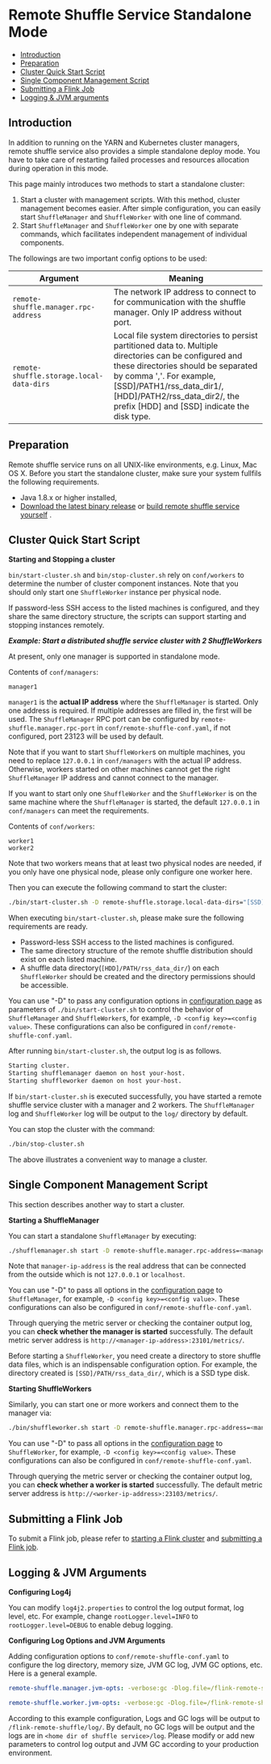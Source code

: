 <!--
 Copyright 2021 Alibaba Group Holding Ltd.

 Licensed under the Apache License, Version 2.0 (the "License");
 you may not use this file except in compliance with the License.
 You may obtain a copy of the License at

      http://www.apache.org/licenses/LICENSE-2.0

 Unless required by applicable law or agreed to in writing, software
 distributed under the License is distributed on an "AS IS" BASIS,
 WITHOUT WARRANTIES OR CONDITIONS OF ANY KIND, either express or implied.
 See the License for the specific language governing permissions and
 limitations under the License.
-->

# Remote Shuffle Service Standalone Mode

- [Introduction](#introduction)
- [Preparation](#preparation)
- [Cluster Quick Start Script](#cluster-quick-start-script)
- [Single Component Management Script](#single-component-management-script)
- [Submitting a Flink Job](#submitting-a-flink-job)
- [Logging & JVM arguments](#logging--jvm-arguments)

## Introduction

In addition to running on the YARN and Kubernetes cluster managers, remote shuffle service also
provides a simple standalone deploy mode. You have to take care of restarting failed processes and
resources allocation during operation in this mode.

This page mainly introduces two methods to start a standalone cluster:

1. Start a cluster with management scripts. With this method, cluster management becomes easier.
   After simple configuration, you can easily start `ShuffleManager` and `ShuffleWorker` with one
   line of command.
2. Start `ShuffleManager` and `ShuffleWorker` one by one with separate commands, which facilitates
   independent management of individual components.

The followings are two important config options to be used:

| Argument | Meaning |
| -------- | ------- |
|`remote-shuffle.manager.rpc-address` | The network IP address to connect to for communication with the shuffle manager. Only IP address without port.|
|`remote-shuffle.storage.local-data-dirs` | Local file system directories to persist partitioned data to. Multiple directories can be configured and these directories should be separated by comma ','. For example, [SSD]/PATH1/rss_data_dir1/,[HDD]/PATH2/rss_data_dir2/, the prefix [HDD] and [SSD] indicate the disk type.|

## Preparation

Remote shuffle service runs on all UNIX-like environments, e.g. Linux, Mac OS X. Before you start
the standalone cluster, make sure your system fullfils the following requirements.

- Java 1.8.x or higher installed,
- [Download the latest binary release](https://github.com/flink-extended/flink-remote-shuffle/releases)
  or [build remote shuffle service yourself](https://github.com/flink-extended/flink-remote-shuffle#building-from-source)
  .

## Cluster Quick Start Script

**Starting and Stopping a cluster**

`bin/start-cluster.sh` and `bin/stop-cluster.sh` rely on `conf/workers` to determine the number of
cluster component instances. Note that you should only start one `ShuffleWorker` instance per
physical node.

If password-less SSH access to the listed machines is configured, and they share the same directory
structure, the scripts can support starting and stopping instances remotely.

***Example: Start a distributed shuffle service cluster with 2 ShuffleWorkers***

At present, only one manager is supported in standalone mode.

Contents of `conf/managers`:

```
manager1
```

`manager1` is the **actual IP address** where the `ShuffleManager` is started. Only one address is
required. If multiple addresses are filled in, the first will be used. The `ShuffleManager` RPC port
can be configured by `remote-shuffle.manager.rpc-port` in `conf/remote-shuffle-conf.yaml`, if not
configured, port 23123 will be used by default.

Note that if you want to start `ShuffleWorker`s on multiple machines, you need to
replace `127.0.0.1` in `conf/managers` with the actual IP address. Otherwise, workers started on
other machines cannot get the right `ShuffleManager` IP address and cannot connect to the manager.

If you want to start only one `ShuffleWorker` and the `ShuffleWorker` is on the same machine where
the `ShuffleManager` is started, the default `127.0.0.1` in `conf/managers` can meet the
requirements.

Contents of `conf/workers`:

```
worker1
worker2
```

Note that two workers means that at least two physical nodes are needed, if you only have one
physical node, please only configure one worker here.

Then you can execute the following command to start the cluster:

```sh
./bin/start-cluster.sh -D remote-shuffle.storage.local-data-dirs="[SSD]/PATH/rss_data_dir/"
```

When executing `bin/start-cluster.sh`, please make sure the following requirements are ready.

- Password-less SSH access to the listed machines is configured.
- The same directory structure of the remote shuffle distribution should exist on each listed
  machine.
- A shuffle data directory(`[HDD]/PATH/rss_data_dir/`) on each `ShuffleWorker` should be created and
  the directory permissions should be accessible.

You can use "-D" to pass any configuration options in [configuration page](./configuration.md) as
parameters of `./bin/start-cluster.sh` to control the behavior of `ShuffleManager`
and  `ShuffleWorker`s, for example, `-D <config key>=<config value>`. These configurations can also
be configured in `conf/remote-shuffle-conf.yaml`.

After running `bin/start-cluster.sh`, the output log is as follows.

```sh
Starting cluster.
Starting shufflemanager daemon on host your-host.
Starting shuffleworker daemon on host your-host.
```

If `bin/start-cluster.sh` is executed successfully, you have started a remote shuffle service
cluster with a manager and 2 workers. The `ShuffleManager` log and `ShuffleWorker` log will be
output to the `log/` directory by default.

You can stop the cluster with the command:

```sh
./bin/stop-cluster.sh
```

The above illustrates a convenient way to manage a cluster.

## Single Component Management Script

This section describes another way to start a cluster.

**Starting a ShuffleManager**

You can start a standalone `ShuffleManager` by executing:

```sh
./shufflemanager.sh start -D remote-shuffle.manager.rpc-address=<manager-ip-address>
```

Note that `manager-ip-address` is the real address that can be connected from the outside which is
not `127.0.0.1` or `localhost`.

You can use "-D" to pass all options in the [configuration page](./configuration.md)
to `ShuffleManager`, for example, `-D <config key>=<config value>`. These configurations can also be
configured in `conf/remote-shuffle-conf.yaml`.

Through querying the metric server or checking the container output log, you can **check whether the
manager is started** successfully. The default metric server address
is `http://<manager-ip-address>:23101/metrics/`.

Before starting a `ShuffleWorker`, you need create a directory to store shuffle data files, which is
an indispensable configuration option. For example, the directory created
is `[SSD]/PATH/rss_data_dir/`, which is a SSD type disk.

**Starting ShuffleWorkers**

Similarly, you can start one or more workers and connect them to the manager via:

```sh
./bin/shuffleworker.sh start -D remote-shuffle.manager.rpc-address=<manager-ip-address> -D remote-shuffle.storage.local-data-dirs="[HDD]/PATH/rss_data_dir/"
```

You can use "-D" to pass all options in the [configuration page](./configuration.md)
to `ShuffleWorker`, for example, `-D <config key>=<config value>`. These configurations can also be
configured in `conf/remote-shuffle-conf.yaml`.

Through querying the metric server or checking the container output log, you can **check whether a
worker is started** successfully. The default metric server address
is `http://<worker-ip-address>:23103/metrics/`.

## Submitting a Flink Job

To submit a Flink job, please refer
to [starting a Flink cluster](./quick_start.md#starting-a-flink-cluster)
and [submitting a Flink job](./quick_start.md#submitting-a-flink-job).

## Logging & JVM Arguments

**Configuring Log4j**

You can modify `log4j2.properties` to control the log output format, log level, etc. For example,
change `rootLogger.level=INFO` to `rootLogger.level=DEBUG` to enable debug logging.

**Configuring Log Options and JVM Arguments**

Adding configuration options to `conf/remote-shuffle-conf.yaml` to configure the log directory,
memory size, JVM GC log, JVM GC options, etc. Here is a general example.

```yaml
remote-shuffle.manager.jvm-opts: -verbose:gc -Dlog.file=/flink-remote-shuffle/log/shufflemanager.log -Xloggc:/flink-remote-shuffle/log/shufflemanager.gc.log -XX:NewRatio=3 -XX:+PrintGCDetails -XX:+PrintGCDateStamps -XX:ParallelGCThreads=4 -XX:+UseGCLogFileRotation -XX:NumberOfGCLogFiles=2 -XX:GCLogFileSize=256M

remote-shuffle.worker.jvm-opts: -verbose:gc -Dlog.file=/flink-remote-shuffle/log/shuffleworker.log -Xloggc:/flink-remote-shuffle/log/shuffleworker.gc.log -XX:NewRatio=3 -XX:+PrintGCDetails -XX:+PrintGCDateStamps -XX:ParallelGCThreads=4 -XX:+UseGCLogFileRotation -XX:NumberOfGCLogFiles=2 -XX:GCLogFileSize=256M
```

According to this example configuration, Logs and GC logs will be output
to `/flink-remote-shuffle/log/`. By default, no GC logs will be output and the logs are
in `<home dir of shuffle service>/log`. Please modify or add new parameters to control log output
and JVM GC according to your production environment.

